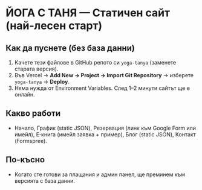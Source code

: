 # ЙОГА С ТАНЯ — Статичен сайт (най-лесен старт)

## Как да пуснете (без база данни)
1. Качете тези файлове в GitHub репото си `yoga-tanya` (заменете старата версия).
2. Във Vercel → **Add New → Project → Import Git Repository** → изберете `yoga-tanya` → **Deploy**.
3. Няма нужда от Environment Variables. След 1–2 минути сайтът ще е онлайн.

## Какво работи
- Начало, График (static JSON), Резервация (линк към Google Form или имейл), Е‑книга (имейл заявка + пример), Блог (static JSON), Контакт (Formspree).

## По-късно
- Когато сте готови за плащания и админ панел, ще преминем към версията с база данни.
